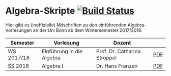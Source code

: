 # Algebra-Skripte [![Build Status](https://travis-ci.org/lkempf/AlgebraStroppel.svg?branch=master)](https://travis-ci.org/lkempf/AlgebraStroppel)

Hier gibt es (inoffizielle) Mitschriften zu den einführenden Algebra-Vorlesungen an der Uni Bonn ab dem Wintersemester 2017/2018.

| Semester | Vorlesung | Dozent | |
| --- | --- | --- | --- |
| WS 2017/18 | Einführung in die Algebra | Prof. Dr. Catharina Stroppel | [PDF](https://lkempf.github.io/AlgebraStroppel/einfalg.pdf) |
| SS 2018 | Algebra I | Dr. Hans Franzen | [PDF](https://lkempf.github.io/AlgebraStroppel/algebraI.pdf)
